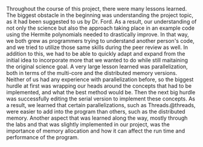 Throughout the course of this project, there were many lessons learned. The biggest obstacle in the beginning was understanding the project topic, as it had been suggested to us by Dr. Ford. As a result, our understanding of not only the science but also the approach taking place in an example code using the Hermite polynomials needed to drastically improve. In that way, we both grew as programmers trying to understand another person's code, and we tried to utilize those same skills during the peer review as well. In addition to this, we had to be able to quickly adapt and expand from the initial idea to incorporate more that we wanted to do while still maitaining the original science goal. 
A very large lesson learned was parallelization, both in terms of the multi-core and the distributed memory versions. Neither of us had any experience with parallelization before, so the biggest hurdle at first was wrapping our heads around the concepts that had to be implemented, and what the best method would be. Then the next big hurdle was successfully editing the serial version to implement these concepts. As a result, we learned that certain parallelizations, such as Threads.@threads, were easier to add into the program than others, such as the distributed memory.
Another aspect that was learned along the way, mostly through the labs and that was slightly implemented in our project, was the importance of memory allocation and how it can affect the run time and performance of the program. 
